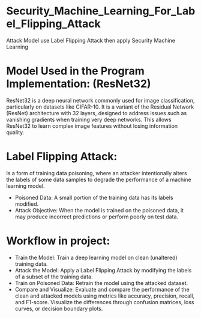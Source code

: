 # Security_Machine_Learning_For_Label_Flipping_Attack
Attack Model use Label Flipping Attack then apply Security Machine Learning

# Model Used in the Program Implementation: (ResNet32)
ResNet32 is a deep neural network commonly used for image classification, particularly on datasets like CIFAR-10. It is a variant of the Residual Network (ResNet) architecture with 32 layers, designed to address issues such as vanishing gradients when training very deep networks. This allows ResNet32 to learn complex image features without losing information quality.

# Label Flipping Attack: 
Is a form of training data poisoning, where an attacker intentionally alters the labels of some data samples to degrade the performance of a machine learning model.
 - Poisoned Data: A small portion of the training data has its labels modified.
 - Attack Objective: When the model is trained on the poisoned data, it may produce incorrect predictions or perform poorly on test data.

# Workflow in project:
 - Train the Model: Train a deep learning model on clean (unaltered) training data.
 - Attack the Model: Apply a Label Flipping Attack by modifying the labels of a subset of the training data.
 - Train on Poisoned Data: Retrain the model using the attacked dataset.
 - Compare and Visualize: Evaluate and compare the performance of the clean and attacked models using metrics like accuracy, precision, recall, and F1-score. Visualize the differences through confusion matrices, loss curves, or decision boundary plots.
